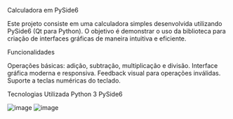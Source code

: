 Calculadora em PySide6

Este projeto consiste em uma calculadora simples desenvolvida utilizando PySide6 (Qt para Python). 
O objetivo é demonstrar o uso da biblioteca para criação de interfaces gráficas de maneira intuitiva e eficiente.

Funcionalidades

Operações básicas: adição, subtração, multiplicação e divisão.
Interface gráfica moderna e responsiva.
Feedback visual para operações inválidas.
Suporte a teclas numéricas do teclado.

Tecnologias Utilizada
Python 3
PySide6

![image](https://github.com/user-attachments/assets/a3ac255d-500c-44a0-bc75-31ddb4906fe9) ![image](https://github.com/user-attachments/assets/2a62ec67-c9d3-4d34-97c5-9fe5bbd904be)

